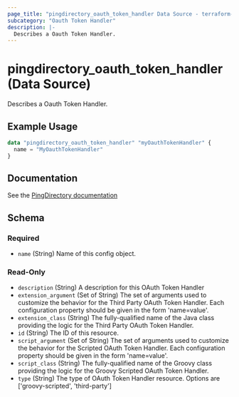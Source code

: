```yaml
---
page_title: "pingdirectory_oauth_token_handler Data Source - terraform-provider-pingdirectory"
subcategory: "Oauth Token Handler"
description: |-
  Describes a Oauth Token Handler.
---
```


# pingdirectory_oauth_token_handler (Data Source)

Describes a Oauth Token Handler.

## Example Usage

```terraform
data "pingdirectory_oauth_token_handler" "myOauthTokenHandler" {
  name = "MyOauthTokenHandler"
}
```

## Documentation
See the [PingDirectory documentation](https://docs.pingidentity.com/r/en-us/pingdirectory-93/pd_ds_enable_oauth_authentication)

<!-- schema generated by tfplugindocs -->
## Schema

### Required

- `name` (String) Name of this config object.

### Read-Only

- `description` (String) A description for this OAuth Token Handler
- `extension_argument` (Set of String) The set of arguments used to customize the behavior for the Third Party OAuth Token Handler. Each configuration property should be given in the form 'name=value'.
- `extension_class` (String) The fully-qualified name of the Java class providing the logic for the Third Party OAuth Token Handler.
- `id` (String) The ID of this resource.
- `script_argument` (Set of String) The set of arguments used to customize the behavior for the Scripted OAuth Token Handler. Each configuration property should be given in the form 'name=value'.
- `script_class` (String) The fully-qualified name of the Groovy class providing the logic for the Groovy Scripted OAuth Token Handler.
- `type` (String) The type of OAuth Token Handler resource. Options are ['groovy-scripted', 'third-party']

